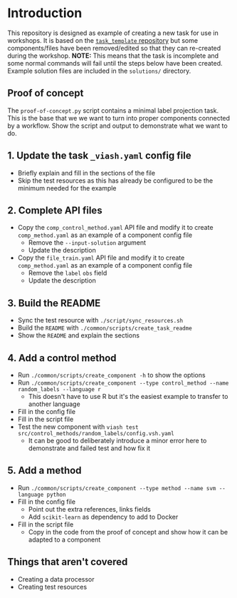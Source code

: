 # Introduction

This repository is designed as example of creating a new task for use in workshops.
It is based on the [`task_template` repository](https://github.com/openproblems-bio/task_template) but some components/files have been removed/edited so that they can re-created during the workshop.
**NOTE:** This means that the task is incomplete and some normal commands will fail until the steps below have been created.
Example solution files are included in the `solutions/` directory.

## Proof of concept

The `proof-of-concept.py` script contains a minimal label projection task.
This is the base that we we want to turn into proper components connected by a workflow.
Show the script and output to demonstrate what we want to do.

## 1. Update the task `_viash.yaml` config file

- Briefly explain and fill in the sections of the file
- Skip the test resources as this has already be configured to be the minimum needed for the example

## 2. Complete API files

- Copy the `comp_control_method.yaml` API file and modify it to create `comp_method.yaml` as an example of a component config file
  - Remove the `--input-solution` argument
  - Update the description
- Copy the `file_train.yaml` API file and modify it to create `comp_method.yaml` as an example of a component config file
  - Remove the `label` `obs` field
  - Update the description

## 3. Build the README

- Sync the test resource with `./script/sync_resources.sh`
- Build the `README` with `./common/scripts/create_task_readme`
- Show the `README` and explain the sections

## 4. Add a control method

- Run `./common/scripts/create_component -h` to show the options
- Run `./common/scripts/create_component --type control_method --name random_labels --language r`
  - This doesn't have to use R but it's the easiest example to transfer to another language
- Fill in the config file
- Fill in the script file
- Test the new component with `viash test src/control_methods/random_labels/config.vsh.yaml`
  - It can be good to deliberately introduce a minor error here to demonstrate and failed test and how fix it

## 5. Add a method

- Run `./common/scripts/create_component --type method --name svm --language python`
- Fill in the config file
  - Point out the extra references, links fields
  - Add `scikit-learn` as dependency to add to Docker
- Fill in the script file
  - Copy in the code from the proof of concept and show how it can be adapted to a component

## Things that aren't covered

- Creating a data processor
- Creating test resources
